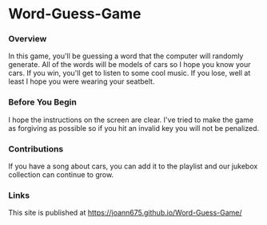 # Word-Guess-Game

### Overview

In this game, you'll be guessing a word that the computer will randomly generate. 
All of the words will be models of cars so I hope you know your cars. If you win,
you'll get to listen to some cool music. If you lose, well at least I hope you 
were wearing your seatbelt.


### Before You Begin

I hope the instructions on the screen are clear.
I've tried to make the game as forgiving as possible so if you hit an invalid key
you will not be penalized.


### Contributions

If you have a song about cars, you can add it to the playlist and our jukebox collection can continue to grow.

### Links

This site is published at https://joann675.github.io/Word-Guess-Game/



